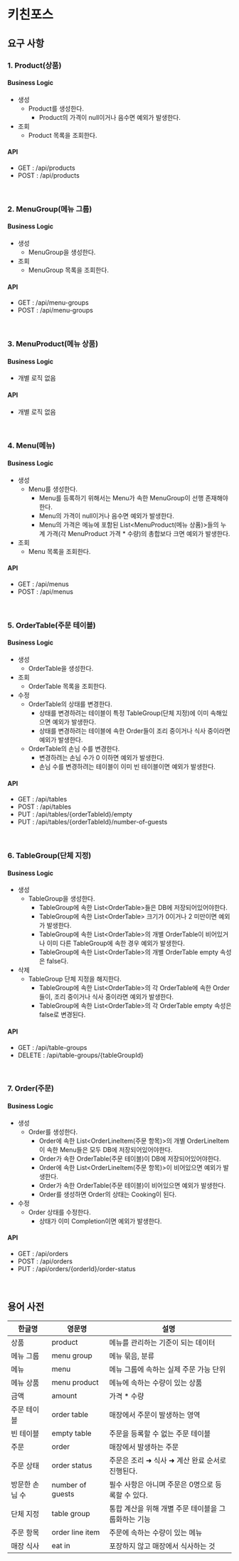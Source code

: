 # 키친포스

## 요구 사항

### 1. Product(상품)

#### Business Logic

* 생성
    * Product를 생성한다.
        * Product의 가격이 null이거나 음수면 예외가 발생한다.
* 조회
    * Product 목록을 조회한다.

#### API

* GET : /api/products
* POST : /api/products

<br>

### 2. MenuGroup(메뉴 그룹)

#### Business Logic

* 생성
    * MenuGroup을 생성한다.
* 조회
    * MenuGroup 목록을 조회한다.

#### API

* GET : /api/menu-groups
* POST : /api/menu-groups

<br>

### 3. MenuProduct(메뉴 상품)

#### Business Logic

* 개별 로직 없음

#### API

* 개별 로직 없음

<br>

### 4. Menu(메뉴)

#### Business Logic

* 생성
    * Menu를 생성한다.
        * Menu를 등록하기 위해서는 Menu가 속한 MenuGroup이 선행 존재해야한다.
        * Menu의 가격이 null이거나 음수면 예외가 발생한다.
        * Menu의 가격은 메뉴에 포함된 List\<MenuProduct(메뉴 상품)\>들의 누계 가격(각 MenuProduct 가격 * 수량)의 총합보다 크면 예외가 발생한다.
* 조회
    * Menu 목록을 조회한다.

#### API

* GET : /api/menus
* POST : /api/menus

<br>

### 5. OrderTable(주문 테이블)

#### Business Logic

* 생성
    * OrderTable을 생성한다.
* 조회
    * OrderTable 목록을 조회한다.
* 수정
    * OrderTable의 상태를 변경한다.
        * 상태를 변경하려는 테이블이 특정 TableGroup(단체 지정)에 이미 속해있으면 예외가 발생한다.
        * 상태를 변경하려는 테이블에 속한 Order들이 조리 중이거나 식사 중이라면 예외가 발생한다.
    * OrderTable의 손님 수를 변경한다.
        * 변경하려는 손님 수가 0 이하면 예외가 발생한다.
        * 손님 수를 변경하려는 테이블이 이미 빈 테이블이면 예외가 발생한다.

#### API

* GET : /api/tables
* POST : /api/tables
* PUT : /api/tables/{orderTableId}/empty
* PUT : /api/tables/{orderTableId}/number-of-guests

<br>

### 6. TableGroup(단체 지정)

#### Business Logic

* 생성
    * TableGroup을 생성한다.
        * TableGroup에 속한 List\<OrderTable\>들은 DB에 저장되어있어야한다.
        * TableGroup에 속한 List\<OrderTable\> 크기가 0이거나 2 미만이면 예외가 발생한다.
        * TableGroup에 속한 List\<OrderTable\>의 개별 OrderTable이 비어있거나 이미 다른 TableGroup에 속한 경우 예외가 발생한다.
        * TableGroup에 속한 List\<OrderTable\>의 개별 OrderTable empty 속성은 false다.
* 삭제
    * TableGroup 단체 지정을 해지한다.
        * TableGroup에 속한 List\<OrderTable\>의 각 OrderTable에 속한 Order들이, 조리 중이거나 식사 중이라면 예외가 발생한다.
        * TableGroup에 속한 List\<OrderTable\>의 각 OrderTable empty 속성은 false로 변경된다.

#### API

* GET : /api/table-groups
* DELETE : /api/table-groups/{tableGroupId}

<br>

### 7. Order(주문)

#### Business Logic

* 생성
    * Order를 생성한다.
        * Order에 속한 List\<OrderLineItem(주문 항목)\>의 개별 OrderLineItem이 속한 Menu들은 모두 DB에 저장되어있어야한다.
        * Order가 속한 OrderTable(주문 테이블)이 DB에 저장되어있어야한다.
        * Order에 속한 List\<OrderLineItem(주문 항목)\>이 비어있으면 예외가 발생한다.
        * Order가 속한 OrderTable(주문 테이블)이 비어있으면 예외가 발생한다.
        * Order를 생성하면 Order의 상태는 Cooking이 된다.
* 수정
    * Order 상태를 수정한다.
        * 상태가 이미 Completion이면 예외가 발생한다.

#### API

* GET : /api/orders
* POST : /api/orders
* PUT : /api/orders/{orderId}/order-status

<br>

## 용어 사전

| 한글명 | 영문명 | 설명 |
| --- | --- | --- |
| 상품 | product | 메뉴를 관리하는 기준이 되는 데이터 |
| 메뉴 그룹 | menu group | 메뉴 묶음, 분류 |
| 메뉴 | menu | 메뉴 그룹에 속하는 실제 주문 가능 단위 |
| 메뉴 상품 | menu product | 메뉴에 속하는 수량이 있는 상품 |
| 금액 | amount | 가격 * 수량 |
| 주문 테이블 | order table | 매장에서 주문이 발생하는 영역 |
| 빈 테이블 | empty table | 주문을 등록할 수 없는 주문 테이블 |
| 주문 | order | 매장에서 발생하는 주문 |
| 주문 상태 | order status | 주문은 조리 ➜ 식사 ➜ 계산 완료 순서로 진행된다. |
| 방문한 손님 수 | number of guests | 필수 사항은 아니며 주문은 0명으로 등록할 수 있다. |
| 단체 지정 | table group | 통합 계산을 위해 개별 주문 테이블을 그룹화하는 기능 |
| 주문 항목 | order line item | 주문에 속하는 수량이 있는 메뉴 |
| 매장 식사 | eat in | 포장하지 않고 매장에서 식사하는 것 |

